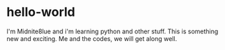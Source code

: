 # hello-world
I'm Midnite8lue and i'm learning python and other stuff. This is something new and exciting. Me and the codes, we will get along well.
